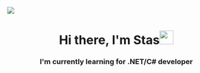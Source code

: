 [![](https://github-readme-stats.vercel.app/api?username=Chetverukhin&theme=radical)](https://github.com/anuraghazra/github-readme-stats)
<h1 align="center">Hi there, I'm Stas<img src="https://github.com/blackcater/blackcater/raw/main/images/Hi.gif" height="32"/></h1>
<h3 align="center">I'm currently learning for .NET/C# developer</h3>
